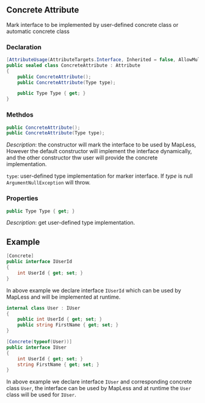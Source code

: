 ## Concrete Attribute

Mark interface to be implemented by user-defined concrete class or automatic concrete class

### Declaration
```csharp
[AttributeUsage(AttributeTargets.Interface, Inherited = false, AllowMultiple = false)]
public sealed class ConcreteAttribute : Attribute
{
    public ConcreteAttribute();
    public ConcreteAttribute(Type type);

    public Type Type { get; }
}
```

### Methdos
```csharp
public ConcreteAttribute();
public ConcreteAttribute(Type type);
```
*Description*: the constructor will mark the interface to be used by MapLess, However the default constructor will implement the interface dynamically, and the other constructor thw user will provide the concrete implementation.

`type`: user-defined type implementation for marker interface. If *type* is null `ArgumentNullException` will throw.

### Properties
```csharp
public Type Type { get; }
```
*Description*: get user-defined type implementation.

## Example

```csharp
[Concrete]
public interface IUserId
{
    int UserId { get; set; }
}
```

In above example we declare interface `IUserId` which can be used by MapLess and will be implemented at runtime.

```csharp
internal class User : IUser
{
    public int UserId { get; set; }
    public string FirstName { get; set; }
}

[Concrete(typeof(User))]
public interface IUser
{
    int UserId { get; set; }
    string FirstName { get; set; }
}
```

In above example we declare interface `IUser` and corresponding concrete class `User`, the interface can be used by MapLess and at runtime the `User` class will be used for `IUser`.
